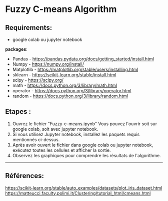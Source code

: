 # Fuzzy C-means Algorithm

## Requirements:

- google colab ou jupyter notebook

**packages**:

- Pandas - https://pandas.pydata.org/docs/getting_started/install.html <br>
- Numpy - https://numpy.org/install/ <br>
- Matplotlib - https://matplotlib.org/stable/users/installing.html <br>
- sklearn - https://scikit-learn.org/stable/install.html <br>
- scipy - https://scipy.org/
- math - https://docs.python.org/3/library/math.html
- operator - https://docs.python.org/3/library/operator.html
- random - https://docs.python.org/3/library/random.html

## Etapes :

1. Ouvrez le fichier "Fuzzy-c-means.ipynb" Vous pouvez l'ouvrir soit sur google colab, soit avec jupyter notebook. 
2. Si vous utilisez Jupyter notebook, installez les paquets requis mentionnés ci-dessus.
3. Après avoir ouvert le fichier dans google colab ou jupyter notebook, exécutez toutes les cellules et afficher la sortie.
4. Observez les graphiques pour comprendre les résultats de l'algorithme.


---

## Références:

https://scikit-learn.org/stable/auto_examples/datasets/plot_iris_dataset.html <br>
https://matteucci.faculty.polimi.it/Clustering/tutorial_html/cmeans.html <br>
